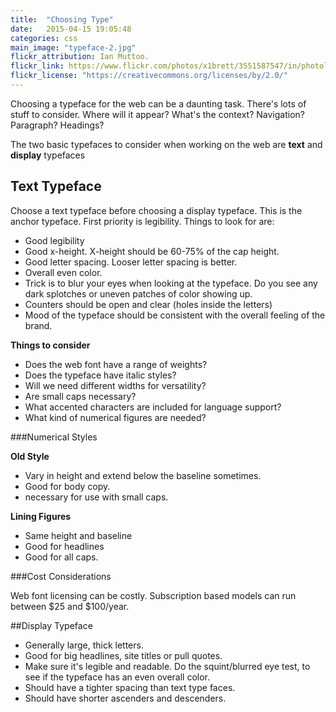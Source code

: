 ```yaml
---
title:  "Choosing Type"
date:   2015-04-15 19:05:48
categories: css
main_image: "typeface-2.jpg"
flickr_attribution: Ian Muttoo.
flickr_link: https://www.flickr.com/photos/x1brett/3551587547/in/photolist-4UVHZb-bTDg7x-6pQPf4-6jckxr-7166vb-6VUnmg-8N7qnk-nyPb6n-7sZ3HD-qKvF1Y-jcKBb-7JuLxR-aap8zT-4vtbmG-8mPGzb-4UtjhE-aSFQzi-nhjrgR-6LsRNy-ekydEG
flickr_license: "https://creativecommons.org/licenses/by/2.0/"
---
```


Choosing a typeface for the web can be a daunting task. There's lots of stuff to consider. Where will it appear? What's the context? Navigation? Paragraph? Headings?

The two basic typefaces to consider when working on the web are **text** and **display** typefaces


## Text Typeface

Choose a text typeface before choosing a display typeface. This is the anchor typeface.
First priority is legibility. Things to look for are: 

* Good legibility
* Good x-height. X-height should be 60-75% of the cap height.
* Good letter spacing. Looser letter spacing is better.
* Overall even color. 
* Trick is to blur your eyes when looking at the typeface. Do you see any dark splotches or uneven patches of color showing up.
* Counters should be open and clear (holes inside the letters)
* Mood of the typeface should be consistent with the overall feeling of the brand.

**Things to consider**

* Does the web font have a range of weights?
* Does the typeface have italic styles?
* Will we need different widths for versatility?
* Are small caps necessary?
* What accented characters are included for language support?
* What kind of numerical figures are needed?

###Numerical Styles

**Old Style**

* Vary in height and extend below the baseline sometimes.
* Good for body copy.
* necessary  for use with small caps.

**Lining Figures**

* Same height and baseline
* Good for headlines
* Good for all caps.

###Cost Considerations

Web font licensing can be costly. Subscription based models can run between $25 and $100/year.


##Display Typeface

* Generally large, thick letters.
* Good for big headlines, site titles or pull quotes.
* Make sure it's legible and readable. Do the squint/blurred eye test, to see if the typeface has an even overall color.
* Should have a tighter spacing than text type faces.
* Should have shorter ascenders and descenders.